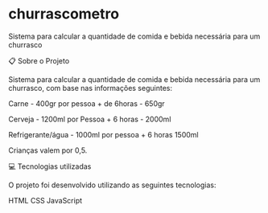 # churrascometro
Sistema para calcular a quantidade de comida e bebida necessária para um churrasco

📋 Sobre o Projeto

Sistema para calcular a quantidade de comida e bebida necessária para um churrasco,
com base nas informações seguintes:

Carne - 400gr por pessoa + de 6horas - 650gr

Cerveja - 1200ml por Pessoa + 6 horas - 2000ml

Refrigerante/água - 1000ml por pessoa + 6 horas 1500ml

Crianças valem por 0,5.

💻 Tecnologias utilizadas

O projeto foi desenvolvido utilizando as seguintes tecnologias:

HTML
CSS
JavaScript

